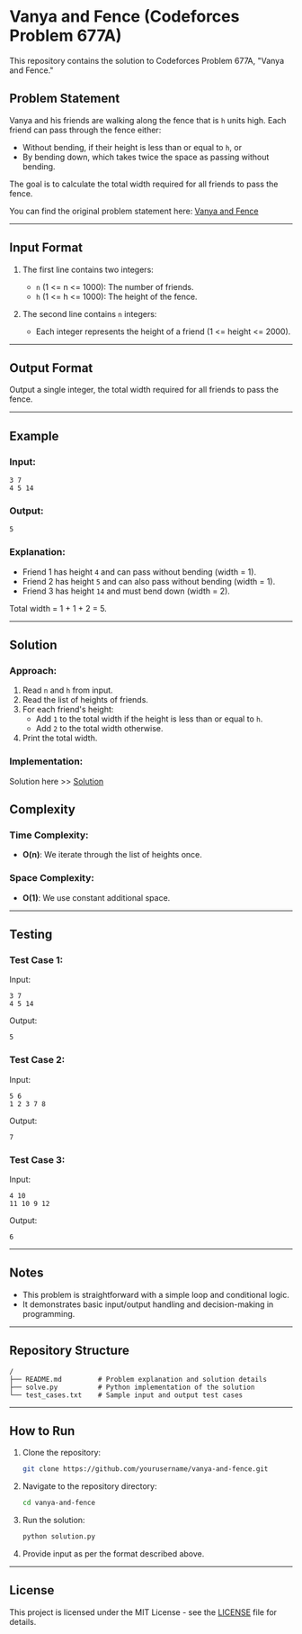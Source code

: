 # Vanya and Fence (Codeforces Problem 677A)

This repository contains the solution to Codeforces Problem 677A, "Vanya and Fence."

## Problem Statement

Vanya and his friends are walking along the fence that is `h` units high. Each friend can pass through the fence either:

- Without bending, if their height is less than or equal to `h`, or
- By bending down, which takes twice the space as passing without bending.

The goal is to calculate the total width required for all friends to pass the fence.

You can find the original problem statement here: [Vanya and Fence](https://codeforces.com/contest/677/problem/A)

---

## Input Format

1. The first line contains two integers:

   - `n` (1 <= n <= 1000): The number of friends.
   - `h` (1 <= h <= 1000): The height of the fence.

2. The second line contains `n` integers:

   - Each integer represents the height of a friend (1 <= height <= 2000).

---

## Output Format

Output a single integer, the total width required for all friends to pass the fence.

---

## Example

### Input:

```
3 7
4 5 14
```

### Output:

```
5
```

### Explanation:

- Friend 1 has height `4` and can pass without bending (width = 1).
- Friend 2 has height `5` and can also pass without bending (width = 1).
- Friend 3 has height `14` and must bend down (width = 2).

Total width = 1 + 1 + 2 = 5.

---

## Solution

### Approach:

1. Read `n` and `h` from input.
2. Read the list of heights of friends.
3. For each friend's height:
   - Add `1` to the total width if the height is less than or equal to `h`.
   - Add `2` to the total width otherwise.
4. Print the total width.

### Implementation:
Solution here >> [Solution](./solve.py)

## Complexity

### Time Complexity:

- **O(n)**: We iterate through the list of heights once.

### Space Complexity:

- **O(1)**: We use constant additional space.

---

## Testing

### Test Case 1:

Input:

```
3 7
4 5 14
```

Output:

```
5
```

### Test Case 2:

Input:

```
5 6
1 2 3 7 8
```

Output:

```
7
```

### Test Case 3:

Input:

```
4 10
11 10 9 12
```

Output:

```
6
```

---

## Notes

- This problem is straightforward with a simple loop and conditional logic.
- It demonstrates basic input/output handling and decision-making in programming.

---

## Repository Structure

```
/
├── README.md         # Problem explanation and solution details
├── solve.py          # Python implementation of the solution
└── test_cases.txt    # Sample input and output test cases
```

---

## How to Run

1. Clone the repository:

   ```bash
   git clone https://github.com/yourusername/vanya-and-fence.git
   ```

2. Navigate to the repository directory:

   ```bash
   cd vanya-and-fence
   ```

3. Run the solution:

   ```bash
   python solution.py
   ```

4. Provide input as per the format described above.

---

## License

This project is licensed under the MIT License - see the [LICENSE](LICENSE) file for details.

